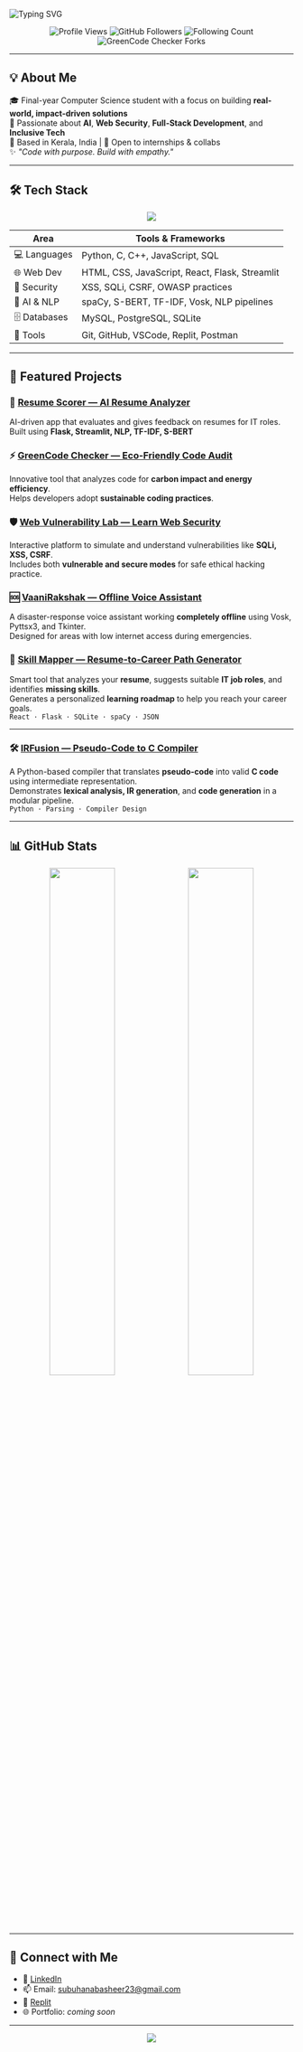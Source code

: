 <!-- Typing animation -->
![Typing SVG](https://readme-typing-svg.herokuapp.com?font=Fira+Code&pause=1000&color=9F40FF&center=true&width=450&lines=Hi+there!+I'm+Subuhana+B+👋;AI+%7C+Security+%7C+Web+%7C+Accessibility+✨;Passionate+Full-Stack+Developer+💻;Always+learning,+building,+sharing+🚀)

<p align="center">
  <img src="https://komarev.com/ghpvc/?username=subuhana2303&label=Profile+Views&color=9F40FF&style=flat" alt="Profile Views" />
  <img src="https://img.shields.io/github/followers/subuhana2303?label=Followers&style=flat-square&color=blueviolet" alt="GitHub Followers" />
  <img src="https://img.shields.io/badge/Following-1-blue?style=flat-square" alt="Following Count" />
  <img src="https://img.shields.io/github/forks/subuhana2303/GreenCode_Checker?label=GreenCode+Forks&style=flat-square&color=9F40FF" alt="GreenCode Checker Forks" />
</p>

---

## 💡 About Me

🎓 Final-year Computer Science student with a focus on building **real-world, impact-driven solutions**  
🧠 Passionate about **AI**, **Web Security**, **Full-Stack Development**, and **Inclusive Tech**  
📍 Based in Kerala, India | 🤝 Open to internships & collabs  
✨ _"Code with purpose. Build with empathy."_

---

## 🛠️ Tech Stack

<p align="center">
  <img src="https://skillicons.dev/icons?i=python,cpp,js,html,css,react,nodejs,flask,streamlit,mysql,postgres,sqlite,git,github,vscode" />
</p>

| **Area** | **Tools & Frameworks** |
|---------|------------------------|
| 💻 Languages | Python, C, C++, JavaScript, SQL |
| 🌐 Web Dev | HTML, CSS, JavaScript, React, Flask, Streamlit |
| 🔐 Security | XSS, SQLi, CSRF, OWASP practices |
| 🧠 AI & NLP | spaCy, S-BERT, TF-IDF, Vosk, NLP pipelines |
| 🗄️ Databases | MySQL, PostgreSQL, SQLite |
| 🧰 Tools | Git, GitHub, VSCode, Replit, Postman |

---

## 🚀 Featured Projects

### 🧠 [Resume Scorer — AI Resume Analyzer](https://github.com/subuhana2303/Resume_scorer_it_job_appli)
AI-driven app that evaluates and gives feedback on resumes for IT roles.  
Built using **Flask, Streamlit, NLP, TF-IDF, S-BERT**

### ⚡ [GreenCode Checker — Eco-Friendly Code Audit](https://github.com/subuhana2303/GreenCode_Checker.git)
Innovative tool that analyzes code for **carbon impact and energy efficiency**.  
Helps developers adopt **sustainable coding practices**.

### 🛡️ [Web Vulnerability Lab — Learn Web Security](https://github.com/subuhana2303/Web_Vulnerablity_Lab)
Interactive platform to simulate and understand vulnerabilities like **SQLi, XSS, CSRF**.  
Includes both **vulnerable and secure modes** for safe ethical hacking practice.


### 🆘 [VaaniRakshak — Offline Voice Assistant](https://github.com/subuhana2303/VaaniRakshak_Offline-Emergency-Voice-Assistant)
A disaster-response voice assistant working **completely offline** using Vosk, Pyttsx3, and Tkinter.  
Designed for areas with low internet access during emergencies.

### 🧭 [Skill Mapper — Resume-to-Career Path Generator](https://github.com/subuhana2303/Skill_Mapper)  
Smart tool that analyzes your **resume**, suggests suitable **IT job roles**, and identifies **missing skills**.  
Generates a personalized **learning roadmap** to help you reach your career goals.  
`React · Flask · SQLite · spaCy · JSON`

---

### 🛠️ [IRFusion — Pseudo-Code to C Compiler](https://github.com/subuhana2303/IRFusion_Project)  
A Python-based compiler that translates **pseudo-code** into valid **C code** using intermediate representation.  
Demonstrates **lexical analysis, IR generation**, and **code generation** in a modular pipeline.  
`Python · Parsing · Compiler Design`




---

## 📊 GitHub Stats

<p align="center">
  <img src="https://github-readme-stats.vercel.app/api?username=subuhana2303&show_icons=true&theme=tokyonight&hide_border=true" width="48%"/>
  <img src="https://github-readme-stats.vercel.app/api/top-langs/?username=subuhana2303&layout=compact&theme=tokyonight&hide_border=true" width="48%"/>
</p>

---

## 🔗 Connect with Me

- 💼 [LinkedIn](https://www.linkedin.com/in/subuhana-b/)
- 📫 Email: [subuhanabasheer23@gmail.com](mailto:subuhanabasheer23@gmail.com)
- 🧠 [Replit](https://replit.com/@SubuhanaB)
- 🌐 Portfolio: _coming soon_

---

<p align="center">
  <img src="https://github-profile-trophy.vercel.app/?username=subuhana2303&theme=monokai&column=7&margin-w=10&no-frame=true"/>
</p>
